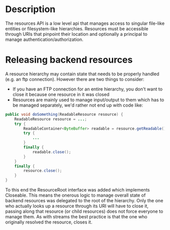 # Description

The resources API is a low level api that manages access to singular file-like entities or filesystem-like hierarchies.
Resources must be accessible through URIs that pinpoint their location and optionally a principal to manage authentication/authorization.

# Releasing backend resources

A resource hierarchy may contain state that needs to be properly handled (e.g. an ftp connection).
However there are two things to consider:

- If you have an FTP connection for an entire hierarchy, you don't want to close it because one resource in it was closed
- Resources are mainly used to manage input/output to them which has to be managed separately, we'd rather not end up with code like:

```java
public void doSomething(ReadableResource resource) {
	ReadableResource resource = ...;
	try {
		ReadableContainer<ByteBuffer> readable = resource.getReadable();
		try {
			...
		}
		finally {
			readable.close();
		}
	}
	finally {
		resource.close();
	}
}
```

To this end the ResourceRoot interface was added which implements Closeable. 
This means the onerous logic to manage overall state of backend resources was delegated to the root of the hierarchy.
Only the one who actually looks up a resource through its URI will have to close it, passing along that resource (or child resources) does not force everyone to manage them.
As with streams the best practice is that the one who originally resolved the resource, closes it.